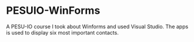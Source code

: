 # PESUIO-WinForms
A PESU-IO course I took about Winforms and used Visual Studio. 
The apps is used to display six most important contacts.
